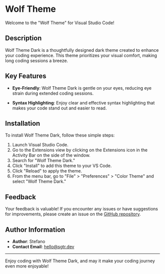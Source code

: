 # Wolf Theme

Welcome to the "Wolf Theme" for Visual Studio Code!

## Description

Wolf Theme Dark is a thoughtfully designed dark theme created to enhance your coding experience. This theme prioritizes your visual comfort, making long coding sessions a breeze.

## Key Features

- **Eye-Friendly**: Wolf Theme Dark is gentle on your eyes, reducing eye strain during extended coding sessions.

- **Syntax Highlighting**: Enjoy clear and effective syntax highlighting that makes your code stand out and easier to read.

## Installation

To install Wolf Theme Dark, follow these simple steps:

1. Launch Visual Studio Code.
2. Go to the Extensions view by clicking on the Extensions icon in the Activity Bar on the side of the window.
3. Search for "Wolf Theme Dark."
4. Click "Install" to add this theme to your VS Code.
5. Click "Reload" to apply the theme.
6. From the menu bar, go to "File" > "Preferences" > "Color Theme" and select "Wolf Theme Dark."

## Feedback

Your feedback is valuable! If you encounter any issues or have suggestions for improvements, please create an issue on the [GitHub repository](https://github.com/stefanoturcarelli/wolf-theme).

## Author Information

- **Author**: Stefano
- **Contact Email**: [hello@sgtr.dev](mailto:hello@sgtr.dev)

---

Enjoy coding with Wolf Theme Dark, and may it make your coding journey even more enjoyable!
